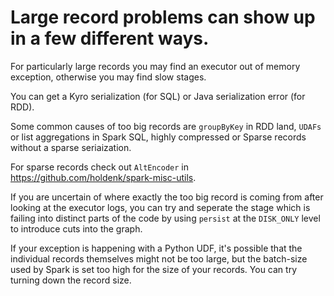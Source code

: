 # Large record problems can show up in a few different ways.

For particularly large records you may find an executor out of memory exception, otherwise you may find slow stages.


You can get a Kyro serialization (for SQL) or Java serialization error (for RDD).



Some common causes of too big records are `groupByKey` in RDD land, `UDAFs` or list aggregations in Spark SQL, highly compressed or Sparse records without a sparse seriaization.


For sparse records check out `AltEncoder` in https://github.com/holdenk/spark-misc-utils.


If you are uncertain of where exactly the too big record is coming from after looking at the executor logs, you can try and seperate the stage which is failing into distinct parts of the code by using `persist` at the `DISK_ONLY` level to introduce cuts into the graph.


If your exception is happening with a Python UDF, it's possible that the individual records themselves might not be too large, but the batch-size used by Spark is set too high for the size of your records. You can try turning down the record size.
